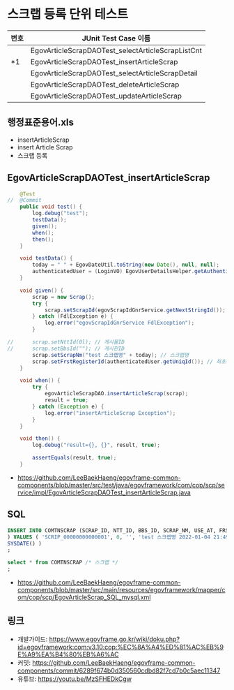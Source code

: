 # 스크랩 등록 단위 테스트

|번호|JUnit Test Case 이름|
|-|-|
||EgovArticleScrapDAOTest_selectArticleScrapListCnt|
|*1|EgovArticleScrapDAOTest_insertArticleScrap|
||EgovArticleScrapDAOTest_selectArticleScrapDetail|
||EgovArticleScrapDAOTest_deleteArticleScrap|
||EgovArticleScrapDAOTest_updateArticleScrap|

## 행정표준용어.xls

- insertArticleScrap
- insert Article Scrap
- 스크랩 등록

## EgovArticleScrapDAOTest_insertArticleScrap

```java
	@Test
//	@Commit
	public void test() {
		log.debug("test");
		testData();
		given();
		when();
		then();
	}

	void testData() {
		today = " " + EgovDateUtil.toString(new Date(), null, null);
		authenticatedUser = (LoginVO) EgovUserDetailsHelper.getAuthenticatedUser();
	}

	void given() {
		scrap = new Scrap();
		try {
			scrap.setScrapId(egovScrapIdGnrService.getNextStringId());
		} catch (FdlException e) {
			log.error("egovScrapIdGnrService FdlException");
		}

//		scrap.setNttId(0l); // 게시물ID
//		scrap.setBbsId(""); // 게시판ID
		scrap.setScrapNm("test 스크랩명" + today); // 스크랩명
		scrap.setFrstRegisterId(authenticatedUser.getUniqId()); // 최초등록자ID
	}

	void when() {
		try {
			egovArticleScrapDAO.insertArticleScrap(scrap);
			result = true;
		} catch (Exception e) {
			log.error("insertArticleScrap Exception");
		}
	}

	void then() {
		log.debug("result={}, {}", result, true);

		assertEquals(result, true);
	}
```

- https://github.com/LeeBaekHaeng/egovframe-common-components/blob/master/src/test/java/egovframework/com/cop/scp/service/impl/EgovArticleScrapDAOTest_insertArticleScrap.java

## SQL

```sql
INSERT INTO COMTNSCRAP (SCRAP_ID, NTT_ID, BBS_ID, SCRAP_NM, USE_AT, FRST_REGISTER_ID, FRST_REGIST_PNTTM 
) VALUES ( 'SCRIP_00000000000001', 0, '', 'test 스크랩명 2022-01-04 21:49:08', 'Y', 'USRCNFRM_00000000000', 
SYSDATE() )
;

select * from COMTNSCRAP /* 스크랩 */
;
```

- https://github.com/LeeBaekHaeng/egovframe-common-components/blob/master/src/main/resources/egovframework/mapper/com/cop/scp/EgovArticleScrap_SQL_mysql.xml

## 링크

- 개발가이드: https://www.egovframe.go.kr/wiki/doku.php?id=egovframework:com:v3.10:cop:%EC%8A%A4%ED%81%AC%EB%9E%A9%EA%B4%80%EB%A6%AC
- 커밋: https://github.com/LeeBaekHaeng/egovframe-common-components/commit/6289f674b0d350560cdbd82f7cd7b0c5aec11347
- 유튜브: https://youtu.be/MzSFHEDkCgw
